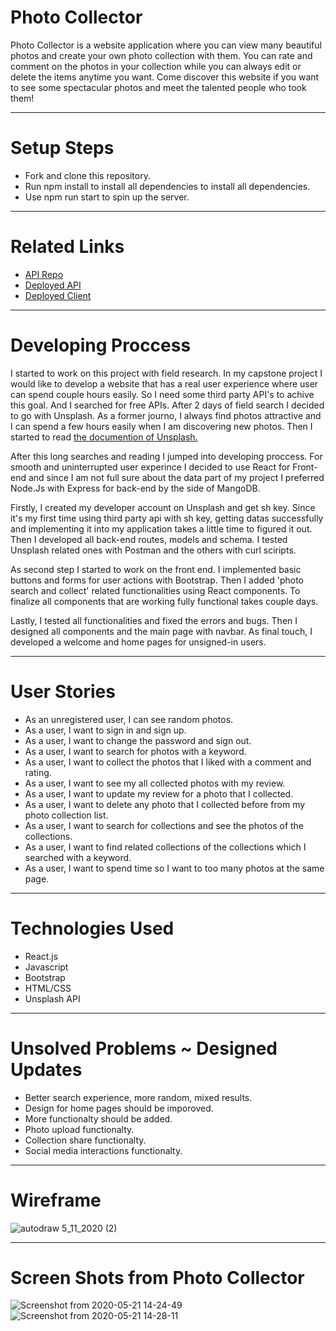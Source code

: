 # Photo Collector
Photo Collector is a website application where you can view many beautiful photos and
create your own photo collection with them. You can rate and comment on the photos in your collection while you
can always edit or delete the items anytime you want. Come discover this website if you want to see
some spectacular photos and meet the talented people who took them!

-----------------------

# Setup Steps
<ul>
 <li> Fork and clone this repository.</li>
 <li> Run npm install to install all dependencies to install all dependencies.</li>
 <li> Use npm run start to spin up the server.</li>
</ul>

-----------------------

# Related Links
<ul>
  <li><a target="_blank" rel="noopener noreferrer" href="https://github.com/ozenesat/photocollector-api">API Repo</a></li>
  <li><a target="_blank" rel="noopener noreferrer" href="https://mysterious-escarpment-32571.herokuapp.com">Deployed API</a></li>
  <li><a target="_blank" rel="noopener noreferrer" href="https://ozenesat.github.io/photo-collector-client/">Deployed Client</a></li>
</ul>

-----------------------

# Developing Proccess

I started to work on this project with field research. In my capstone project I would like to develop a website that has a real user experience where user can spend couple hours easily. So I need some third party API's to achive this goal. And I searched for free APIs. After 2 days of field search I decided to go with Unsplash. As a former journo, I always find photos attractive and I can spend a few hours easily when I am discovering new photos. Then I started to read <a target="_blank" rel="noopener noreferrer" href="https://unsplash.com/documentation"> the documention of Unsplash.</a>

After this long searches and reading I jumped into developing proccess. For smooth and uninterrupted user experince I decided to use React for Front-end and since I am not full sure about the data part of my project I preferred Node.Js with Express for back-end by the side of MangoDB.

Firstly, I created my developer account on Unsplash and get sh key. Since it's my first time using third party api with sh key, getting datas successfully and implementing it into my application takes a little time to figured it out. Then I developed all back-end routes, models and schema. I tested Unsplash related ones with Postman and the others with curl sciripts.

As second step I started to work on the front end. I implemented basic buttons and forms for user actions with Bootstrap. Then I added 'photo search and collect' related functionalities using React components. To finalize all components that are working fully functional takes couple days.

Lastly, I tested all functionalities and fixed the errors and bugs. Then I designed all components and the main page with navbar. As final touch, I developed a welcome and home pages for unsigned-in users.

-----------------------

# User Stories
<ul>
  <li> As an unregistered user, I can see random photos.</li>
  <li> As a user, I want to sign in and sign up.</li>
  <li> As a user, I want to change the password and sign out.</li>
  <li> As a user, I want to search for photos with a keyword.</li>
  <li> As a user, I want to collect the photos that I liked with a comment and rating.</li>
  <li> As a user, I want to see my all collected photos with my review.</li>
  <li> As a user, I want to update my review for a photo that I collected.</li>
  <li> As a user, I want to delete any photo that I collected before from my photo collection list.</li>
  <li> As a user, I want to search for collections and see the photos of the collections.</li>
  <li> As a user, I want to find related collections of the collections which I searched with a keyword.</li>
  <li> As a user, I want to spend time so I want to too many photos at the same page.</li>
</ul>

-----------------------

# Technologies Used
<ul>
  <li>React.js</li>
  <li>Javascript</li>
  <li>Bootstrap</li>
  <li>HTML/CSS</li>
  <li>Unsplash API</li>
</ul>

-----------------------

# Unsolved Problems ~ Designed Updates
<ul>
  <li> Better search experience, more random, mixed results.</li>
  <li> Design for home pages should be imporoved.</li>
  <li> More functionalty should be added.</li>
  <li> Photo upload functionalty.</li>
  <li> Collection share functionalty.</li>
  <li> Social media interactions functionalty.</li>
</ul>

-----------------------

# Wireframe
![autodraw 5_11_2020 (2)](https://media.git.generalassemb.ly/user/26372/files/d407a300-9392-11ea-8279-12ac037ce2fd)

-----------------------

# Screen Shots from Photo Collector
![Screenshot from 2020-05-21 14-24-49](https://media.git.generalassemb.ly/user/26372/files/de822380-9b6e-11ea-995c-ebc6e6c54271)
![Screenshot from 2020-05-21 14-28-11](https://media.git.generalassemb.ly/user/26372/files/5b150200-9b6f-11ea-9bcb-4291b4aa36a4)
